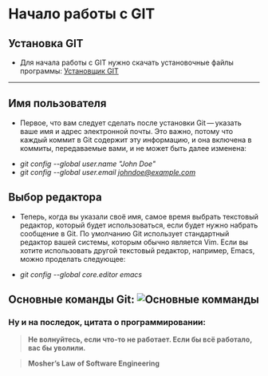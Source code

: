 # Начало работы  с GIT

## Установка GIT
- Для начала работы с GIT нужно скачать установочные файлы программы: [Установщик GIT](https://git-scm.com/downloads)

---
## Имя пользователя
- Первое, что вам следует сделать после установки Git — указать ваше имя и адрес электронной почты. Это важно, потому что каждый коммит в Git содержит эту информацию, и она включена в коммиты, передаваемые вами, и не может быть далее изменена:

* *git config --global user.name "John Doe"*
* *git config --global user.email johndoe@example.com*



## Выбор редактора
- Теперь, когда вы указали своё имя, самое время выбрать текстовый редактор, который будет использоваться, если будет нужно набрать сообщение в Git. По умолчанию Git использует стандартный редактор вашей системы, которым обычно является Vim. Если вы хотите использовать другой текстовый редактор, например, Emacs, можно проделать следующее:

* *git config --global core.editor emacs*


## Основные команды Git: ![Основные комманды](0001.jpg)

### Ну и на последок, цитата о программировании:

>__Не волнуйтесь, если что-то не работает. Если бы всё работало, вас бы уволили.__

>**Mosher’s Law of Software Engineering**



